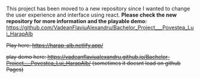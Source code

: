 This project has been moved to a new repository since I wanted to change the user experience and interface using react. <b>Please check the new repository for more information and the playable demo:</b> https://github.com/VadeanFlaviuAlexandru/Bachelor_Project___Povestea_Lui_HarapAlb



<s>Play here: https://harap-alb.netlify.app/</s>

<s>play demo here: https://vadeanflaviualexandru.github.io/Bachelor-Project___Povestea_Lui_HarapAlb/
(sometimes it doesnt load on github Pages)</s>
